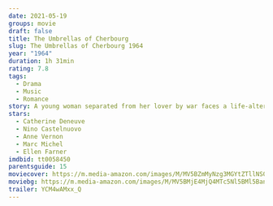 ```yaml
---
date: 2021-05-19
groups: movie
draft: false
title: The Umbrellas of Cherbourg
slug: The Umbrellas of Cherbourg 1964
year: "1964"
duration: 1h 31min
rating: 7.8
tags:
  - Drama
  - Music
  - Romance
story: A young woman separated from her lover by war faces a life-altering decision.
stars:
  - Catherine Deneuve
  - Nino Castelnuovo
  - Anne Vernon
  - Marc Michel
  - Ellen Farner
imdbid: tt0058450
parentsguide: 15
moviecover: https://m.media-amazon.com/images/M/MV5BZmMyNzg3MGYtZTllNS00MjVjLWI0NmQtMTZlNzBmZjBjZTZmXkEyXkFqcGdeQXVyMjgyNjk3MzE@._V1_FMjpg_UX800_.jpg
moviebg: https://m.media-amazon.com/images/M/MV5BMjE4MjQ4MTc5Nl5BMl5BanBnXkFtZTcwMjgyMzk1OQ@@._V1_FMjpg_UX1280_.jpg
trailer: YCM4wAMxx_Q
---
```

